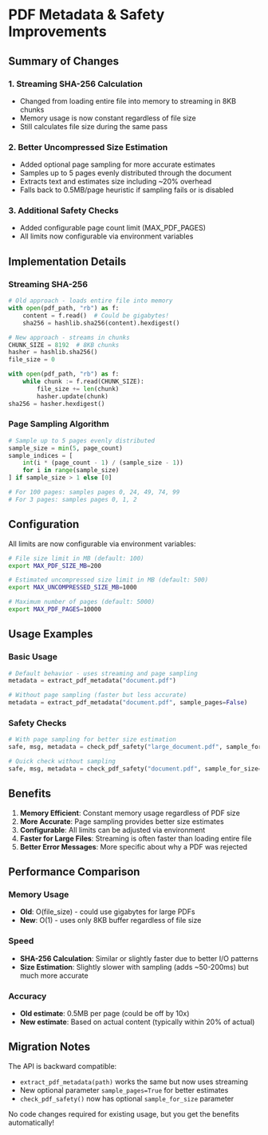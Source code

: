 # PDF Metadata & Safety Improvements

## Summary of Changes

### 1. **Streaming SHA-256 Calculation**
- Changed from loading entire file into memory to streaming in 8KB chunks
- Memory usage is now constant regardless of file size
- Still calculates file size during the same pass

### 2. **Better Uncompressed Size Estimation**
- Added optional page sampling for more accurate estimates
- Samples up to 5 pages evenly distributed through the document
- Extracts text and estimates size including ~20% overhead
- Falls back to 0.5MB/page heuristic if sampling fails or is disabled

### 3. **Additional Safety Checks**
- Added configurable page count limit (MAX_PDF_PAGES)
- All limits now configurable via environment variables

## Implementation Details

### Streaming SHA-256
```python
# Old approach - loads entire file into memory
with open(pdf_path, "rb") as f:
    content = f.read()  # Could be gigabytes!
    sha256 = hashlib.sha256(content).hexdigest()

# New approach - streams in chunks
CHUNK_SIZE = 8192  # 8KB chunks
hasher = hashlib.sha256()
file_size = 0

with open(pdf_path, "rb") as f:
    while chunk := f.read(CHUNK_SIZE):
        file_size += len(chunk)
        hasher.update(chunk)
sha256 = hasher.hexdigest()
```

### Page Sampling Algorithm
```python
# Sample up to 5 pages evenly distributed
sample_size = min(5, page_count)
sample_indices = [
    int(i * (page_count - 1) / (sample_size - 1)) 
    for i in range(sample_size)
] if sample_size > 1 else [0]

# For 100 pages: samples pages 0, 24, 49, 74, 99
# For 3 pages: samples pages 0, 1, 2
```

## Configuration

All limits are now configurable via environment variables:

```bash
# File size limit in MB (default: 100)
export MAX_PDF_SIZE_MB=200

# Estimated uncompressed size limit in MB (default: 500)
export MAX_UNCOMPRESSED_SIZE_MB=1000

# Maximum number of pages (default: 5000)
export MAX_PDF_PAGES=10000
```

## Usage Examples

### Basic Usage
```python
# Default behavior - uses streaming and page sampling
metadata = extract_pdf_metadata("document.pdf")

# Without page sampling (faster but less accurate)
metadata = extract_pdf_metadata("document.pdf", sample_pages=False)
```

### Safety Checks
```python
# With page sampling for better size estimation
safe, msg, metadata = check_pdf_safety("large_document.pdf", sample_for_size=True)

# Quick check without sampling
safe, msg, metadata = check_pdf_safety("document.pdf", sample_for_size=False)
```

## Benefits

1. **Memory Efficient**: Constant memory usage regardless of PDF size
2. **More Accurate**: Page sampling provides better size estimates
3. **Configurable**: All limits can be adjusted via environment
4. **Faster for Large Files**: Streaming is often faster than loading entire file
5. **Better Error Messages**: More specific about why a PDF was rejected

## Performance Comparison

### Memory Usage
- **Old**: O(file_size) - could use gigabytes for large PDFs
- **New**: O(1) - uses only 8KB buffer regardless of file size

### Speed
- **SHA-256 Calculation**: Similar or slightly faster due to better I/O patterns
- **Size Estimation**: Slightly slower with sampling (adds ~50-200ms) but much more accurate

### Accuracy
- **Old estimate**: 0.5MB per page (could be off by 10x)
- **New estimate**: Based on actual content (typically within 20% of actual)

## Migration Notes

The API is backward compatible:
- `extract_pdf_metadata(path)` works the same but now uses streaming
- New optional parameter `sample_pages=True` for better estimates
- `check_pdf_safety()` now has optional `sample_for_size` parameter

No code changes required for existing usage, but you get the benefits automatically!
